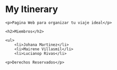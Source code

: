 <!DOCTYPE html>
<html>
<head>
    <meta charset="UTF-8">
    <title>Título del Proyecto</title>
</head>
<body>
    <h1>My Itinerary</h1>
    
    <p>Pagina Web para organizar tu viaje ideal</p>
    
    <h2>Miembros</h2>
    
    <ul>
        <li>Johana Martinez</li>
        <li>Mairene Villasmil</li>
        <li>Lucianop Rivas</li>
  </ul>
    
    <p>Derechos Reservados</p>
</body>
</html>
